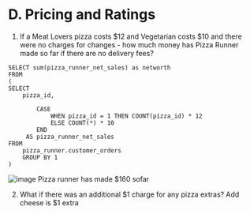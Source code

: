 # D. Pricing and Ratings
1. If a Meat Lovers pizza costs $12 and Vegetarian costs $10 and there were no charges for changes - how much money has Pizza Runner made so far if there are no delivery fees?

```
SELECT sum(pizza_runner_net_sales) as networth
FROM
(
SELECT
    pizza_id,
    
        CASE
            WHEN pizza_id = 1 THEN COUNT(pizza_id) * 12
            ELSE COUNT(*) * 10
        END
     AS pizza_runner_net_sales
FROM
    pizza_runner.customer_orders
	GROUP BY 1
)
```
![image](https://github.com/Latsan/8-Weekls-SQL-Case-Study/assets/78388641/ab917cd6-f924-4bd3-bf33-e69d11b5053b)
Pizza runner has made $160 sofar

2. What if there was an additional $1 charge for any pizza extras? Add cheese is $1 extra
